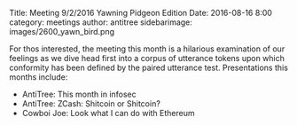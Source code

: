 Title: Meeting 9/2/2016 Yawning Pidgeon Edition
Date: 2016-08-16 8:00
category: meetings
author: antitree
sidebarimage: images/2600_yawn_bird.png


For thos interested, the meeting this month is a hilarious examination
of our feelings as we dive head first into a corpus of utterance tokens
upon which conformity has been defined by the paired utterance test.
Presentations this months include:

* AntiTree: This month in infosec
* AntiTree: ZCash: Shitcoin or Shitcoin?
* Cowboi Joe: Look what I can do with Ethereum

